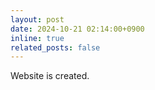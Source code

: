 ```yaml
---
layout: post
date: 2024-10-21 02:14:00+0900
inline: true
related_posts: false
---
```


Website is created.
